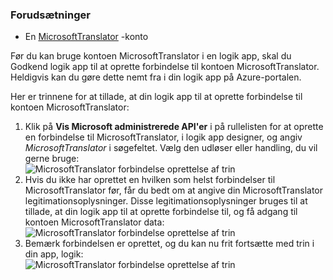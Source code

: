 ### <a name="prerequisites"></a>Forudsætninger

- En [MicrosoftTranslator](https://www.microsoft.com/translator) -konto  


Før du kan bruge kontoen MicrosoftTranslator i en logik app, skal du Godkend logik app til at oprette forbindelse til kontoen MicrosoftTranslator. Heldigvis kan du gøre dette nemt fra i din logik app på Azure-portalen.  

Her er trinnene for at tillade, at din logik app til at oprette forbindelse til kontoen MicrosoftTranslator:  
1. Klik på **Vis Microsoft administrerede API'er** i på rullelisten for at oprette en forbindelse til MicrosoftTranslator, i logik app designer, og angiv *MicrosoftTranslator* i søgefeltet. Vælg den udløser eller handling, du vil gerne bruge:  
![MicrosoftTranslator forbindelse oprettelse af trin](./media/connectors-create-api-microsofttranslator/microsofttranslator-1.png)  
2. Hvis du ikke har oprettet en hvilken som helst forbindelser til MicrosoftTranslator før, får du bedt om at angive din MicrosoftTranslator legitimationsoplysninger. Disse legitimationsoplysninger bruges til at tillade, at din logik app til at oprette forbindelse til, og få adgang til kontoen MicrosoftTranslator data:  
![MicrosoftTranslator forbindelse oprettelse af trin](./media/connectors-create-api-microsofttranslator/microsofttranslator-2.png)  
3. Bemærk forbindelsen er oprettet, og du kan nu frit fortsætte med trin i din app, logik:  
 ![MicrosoftTranslator forbindelse oprettelse af trin](./media/connectors-create-api-microsofttranslator/microsofttranslator-3.png)  
